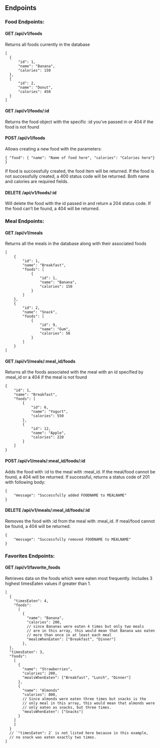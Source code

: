 
## Endpoints  
### Food Endpoints:   

  
#### GET /api/v1/foods

Returns all foods currently in the database  
``` 
[
  {
      "id": 1,
      "name": "Banana",
      "calories": 150
  },
  {
      "id": 2,
      "name": "Donut",
      "calories": 450
  }
]
``` 
  
#### GET /api/v1/foods/:id  

Returns the food object with the specific :id you’ve passed in or 404 if the food is not found  
  
 
#### POST /api/v1/foods 
Allows creating a new food with the parameters:  
``` 
{ "food": { "name": "Name of food here", "calories": "Calories here"} }  
```
If food is successfully created, the food item will be returned. If the food is not successfully created, a 400 status code will be returned. Both name and calories are required fields.  
#### DELETE /api/v1/foods/:id 

Will delete the food with the id passed in and return a 204 status code. If the food can’t be found, a 404 will be returned.  
  
### Meal Endpoints:  

#### GET /api/v1/meals
 
Returns all the meals in the database along with their associated foods  
```
[
    {
        "id": 1,
        "name": "Breakfast",
        "foods": [
            {
                "id": 1,
                "name": "Banana",
                "calories": 150
            }
        ]
    },
    {
        "id": 2,
        "name": "Snack",
        "foods": [
            {
                "id": 9,
                "name": "Gum",
                "calories": 50
            }
        ]
    }
[
``` 

#### GET /api/v1/meals/:meal_id/foods
  
Returns all the foods associated with the meal with an id specified by :meal_id or a 404 if the meal is not found
```
{
    "id": 1,
    "name": "Breakfast",
    "foods": [
        {
            "id": 6,
            "name": "Yogurt",
            "calories": 550
        },
        {
            "id": 12,
            "name": "Apple",
            "calories": 220
        }
    ]
}
```

#### POST /api/v1/meals/:meal_id/foods/:id 

Adds the food with :id to the meal with :meal_id. If the meal/food cannot be found, a 404 will be returned.
If successful, returns a status code of 201 with following body:  
```
{
    "message": "Successfully added FOODNAME to MEALNAME"
}
```

#### DELETE /api/v1/meals/:meal_id/foods/:id

Removes the food with :id from the meal with :meal_id. If meal/food cannot be found, a 404 will be returned.  
```
{
    "message": "Successfully removed FOODNAME to MEALNAME"
}
```
### Favorites Endpoints:  
#### GET /api/v1/favorite_foods  

Retrieves data on the foods which were eaten most frequently. Includes 3 highest timesEaten values if greater than 1.  
```
[
  {
    "timesEaten": 4,
    "foods":
      [
        {
          "name": "Banana",
          "calories": 200,
          // since Bananas were eaten 4 times but only two meals
          // are in this array, this would mean that Banana was eaten
          // more than once in at least each meal
          "mealsWhenEaten": ["Breakfast", "Dinner"]
        },
  },
  "timesEaten": 3,
  "foods":
    [
      {
        "name": "Strawberries",
        "calories": 200,
        "mealsWhenEaten": ["Breakfast", "Lunch", "Dinner"]
      },
      {
        "name": "Almonds"
        "calories": 800,
        // Since almonds were eaten three times but snacks is the
        // only meal in this array, this would mean that almonds were
        // only eaten as snacks, but three times.
        "mealsWhenEaten": ["Snacks"]
      }
    ]
    ]
  }
  // `"timesEaten": 2` is not listed here because in this example,
  // no snack was eaten exactly two times.
]
```
